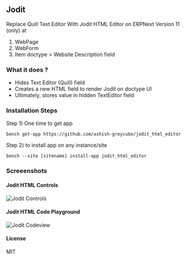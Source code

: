 ## Jodit

Replace Quill Text Editor With Jodit HTML Editor on ERPNext Version 11 (only) at 
1. WebPage 
2. WebForm
3. Item doctype  > Website Description field

### What it does ?

* Hides Text Editor (Quill) field
* Creates a new HTML field to render Jodit on doctype UI
* Ultimately, stores value in hidden TextEditor field

### Installation Steps

Step 1) One time to get app

`bench get-app https://github.com/ashish-greycube/jodit_html_editor`

Step 2) to install app on any instance/site

`bench --site [sitename] install-app jodit_html_editor`


### Screeenshots

#### Jodit HTML Controls
![Jodit Controls](https://github.com/ashish-greycube/jodit_html_editor/blob/master/JoditControls.PNG)

#### Jodit HTML Code Playground 
![Jodit Codeview](https://github.com/ashish-greycube/jodit_html_editor/blob/master/JoditCodeView.PNG)

#### License

MIT
